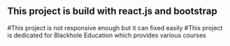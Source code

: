 ## This project is build with react.js and bootstrap
#This project is not responsive enough but it can fixed easily
#This project is dedicated for Blackhole Education which provides various courses
